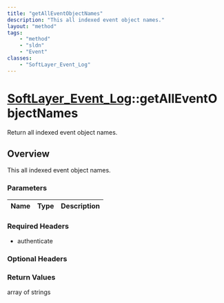```yaml
---
title: "getAllEventObjectNames"
description: "This all indexed event object names."
layout: "method"
tags:
    - "method"
    - "sldn"
    - "Event"
classes:
    - "SoftLayer_Event_Log"
---
```

# [SoftLayer_Event_Log](/reference/services/SoftLayer_Event_Log)::getAllEventObjectNames

Return all indexed event object names.


## Overview 
This all indexed event object names. 

### Parameters 
|Name | Type | Description |
| --- | --- | --- |


### Required Headers
* authenticate

### Optional Headers

### Return Values
array of strings

